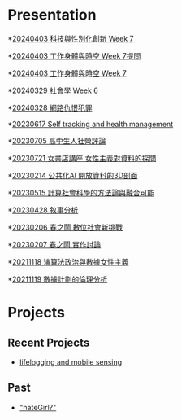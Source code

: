 # Presentation
*[20240403 科技與性別化創新 Week 7](https://docs.google.com/presentation/d/e/2PACX-1vR_R9RVPeCM7FuXOuNxZb4cH6pxxly9dYxNLIcYAN6S5MUVThg7ItaljfkjWObtU56XT8G4ilqtlwlp/pub?start=false&loop=false&delayms=3000)

*[20240403 工作身體與時空 Week 7提問]()

*[20240403 工作身體與時空 Week 7]()

*[20240329 社會學 Week 6]()

*[20240328 網路仇恨犯罪]()

*[20230617 Self tracking and health management]()

*[20230705 高中生人社營評論]()

*[20230721 女書店講座 女性主義對資料的探問]()

*[20230214 公共化AI 開放資料的3D剖面]()

*[20230515 計算社會科學的方法論與融合可能]()

*[20230428 敘事分析]()

*[20230206 春之鬧 數位社會新挑戰]()

*[20230207 春之鬧 實作討論]()


*[20211118 演算法政治與數據女性主義]()

*[20211119 數據計劃的倫理分析]()


# Projects

## Recent Projects
* [lifelogging and mobile sensing]()

## Past
* ["hateGirl?"]()

